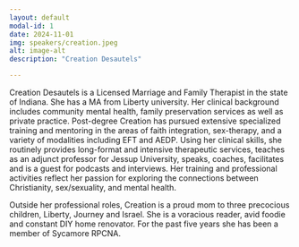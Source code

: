 ```yaml
---
layout: default
modal-id: 1
date: 2024-11-01
img: speakers/creation.jpeg
alt: image-alt
description: "Creation Desautels"

---
```


Creation Desautels is a Licensed Marriage and Family Therapist in the state of Indiana.  She has a MA from Liberty university.  Her clinical background includes community mental health, family preservation services as well as private practice.  Post-degree Creation has pursued extensive specialized training and mentoring in the areas of faith integration, sex-therapy, and a variety of modalities including EFT and AEDP.  Using her clinical skills, she routinely provides long-format and intensive therapeutic services, teaches as an adjunct professor for Jessup University, speaks, coaches, facilitates and is a guest for podcasts and interviews.  Her training and professional activities reflect her passion for exploring the connections between Christianity, sex/sexuality, and mental health. 

Outside her professional roles, Creation is a proud mom to three precocious children, Liberty, Journey and Israel.  She is a voracious reader, avid foodie and constant DIY home renovator.  For the past five years she has been a member of Sycamore RPCNA. 